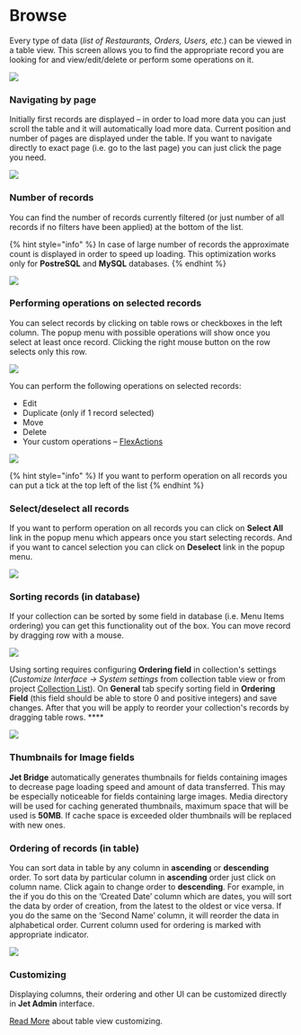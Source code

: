 # Browse

Every type of data \(_list of Restaurants, Orders, Users, etc._\) can be viewed in a table view. This screen allows you to find the appropriate record you are looking for and view/edit/delete or perform some operations on it.

![](../.gitbook/assets/image%20%2867%29.png)

### Navigating by page

Initially first records are displayed – in order to load more data you can just scroll the table and it will automatically load more data. Current position and number of pages are displayed under the table. If you want to navigate directly to exact page \(i.e. go to the last page\) you can just click the page you need.

![](../.gitbook/assets/image%20%2837%29.png)

### Number of records

You can find the number of records currently filtered \(or just number of all records if no filters have been applied\) at the bottom of the list. 

{% hint style="info" %}
In case of large number of records the approximate count is displayed in order to speed up loading. This optimization works only for **PostreSQL** and **MySQL** databases.
{% endhint %}

![](../.gitbook/assets/image%20%2815%29.png)

### Performing operations on selected records

You can select records by clicking on table rows or checkboxes in the left column. The popup menu with possible operations will show once you select at least once record. Clicking the right mouse button on the row selects only this row.

![](../.gitbook/assets/image%20%2823%29.png)

You can perform the following operations on selected records:

* Edit
* Duplicate \(only if 1 record selected\)
* Move
* Delete
* Your custom operations – [FlexActions]()

![](../.gitbook/assets/mass_operation%20%281%29.png)

{% hint style="info" %}
If you want to perform operation on all records you can put a tick at the top left of the list
{% endhint %}

### Select/deselect all records

If you want to perform operation on all records you can click on **Select All** link in the popup menu which appears once you start selecting records. And if you want to cancel selection you can click on **Deselect** link in the popup menu.

![](../.gitbook/assets/image%20%2858%29.png)

### Sorting records \(in database\)

If your collection can be sorted by some field in database \(i.e. Menu Items ordering\) you can get this functionality out of the box. You can move record by dragging row with a mouse.

![](../.gitbook/assets/image%20%2850%29.png)

Using sorting requires configuring **Ordering field** in collection's settings \(_Customize Interface → System settings_ from collection table view or from project [Collection List](../customize-your-jet/collection-settings.md)\). On **General** tab specify sorting field in **Ordering Field** \(this field should be able to store 0 and positive integers\) and save changes. After that you will be apply to reorder your collection's records by dragging table rows. ****

![](../.gitbook/assets/image%20%2839%29.png)

### Thumbnails for Image fields

**Jet Bridge** automatically generates thumbnails for fields containing images to decrease page loading speed and amount of data transferred. This may be especially noticeable for fields containing large images. Media directory will be used for caching generated thumbnails, maximum space that will be used is **50MB**. If cache space is exceeded older thumbnails will be replaced with new ones.

### Ordering of records \(in table\)

You can sort data in table by any column in **ascending** or **descending** order. To sort data by particular column in **ascending** order just click on column name. Click again to change order to **descending**. For example, in the if you do this on the ‘Created Date’ column which are dates, you will sort the data by order of creation, from the latest to the oldest or vice versa. If you do the same on the ‘Second Name’ column, it will reorder the data in alphabetical order. Current column used for ordering is marked with appropriate indicator.

![](../.gitbook/assets/image%20%2832%29.png)

### Customizing

Displaying columns, their ordering and other UI can be customized directly in **Jet Admin** interface.

[Read More](layout-editor.md) about table view customizing.

